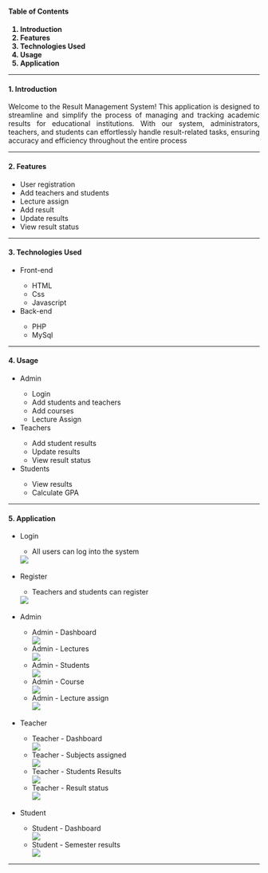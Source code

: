 <h4>Table of Contents<h4>
  
  <ol>
    <li>Introduction</a></li>
    <li>Features</li>
    <li>Technologies Used</li>
    <li>Usage</li>
    <li>Application</li>
  </ol>
  
<hr>
<h4 id='intro'>1. Introduction</h4>
  <p align='justify'>Welcome to the Result Management System! This application is designed to streamline and simplify the process of managing and tracking academic results for educational institutions.
  With our system, administrators, teachers, and students can effortlessly handle result-related tasks, ensuring accuracy and efficiency throughout the entire process</p>
<hr> 

<h4 id='#feature'>2. Features</h4>
  <ul>
    <li>User registration</li>
    <li>Add teachers and students</li>
    <li>Lecture assign</li>
    <li>Add result</li>
    <li>Update results</li>
    <li>View result status</li>
  </ul>
<hr>

<h4 id='tech'>3. Technologies Used</h4>
  <ul type='disk'>
    <li>Front-end</li>
      <ul type='circle'>
        <li>HTML</li>
        <li>Css</li>
        <li>Javascript</li>
      </ul>
    <li>Back-end</li>
      <ul type='circle'>
          <li>PHP</li>
          <li>MySql</li>
      </ul>
  </ul>
<hr>

  <h4>4. Usage</h4>
    <ul type='disk'>
      <li>Admin</li>
      <ul type='cricle'>
        <li>Login</li>
        <li>Add students and teachers</li>
        <li>Add courses</li>
        <li>Lecture Assign</li>
      </ul>
      <li>Teachers</li>
      <ul type='cricle'>
        <li>Add student results</li>
        <li>Update results</li>
        <li>View result status</li>
      </ul>
      <li>Students</li>
      <ul type='cricle'>
        <li>View results</li>
        <li>Calculate GPA</li>
      </ul>
    </ul>
  <hr>
  
  <h4>5. Application</h4>
    <ul>
      <li>Login</li>
      <ul type='cricle'>
        <li>All users can log into the system</li>
      </ul>
      <img src='images/login.PNG'>
      <br><br>
      <li>Register</li>
      <ul type='cricle'>
        <li>Teachers and students can register</li>
      </ul>
      <img src='images/register.PNG'>
      <br><br>
      <li>Admin</li>
      <ul type='cricle'>
        <li>Admin - Dashboard</li>
          <img src='images/adminDash.PNG'>
        <li>Admin - Lectures</li>
          <img src='images/adminLecture.PNG'>
        <li>Admin - Students</li>
          <img src='images/adminStudent.PNG'>
        <li>Admin - Course</li>
          <img src='images/adminCourse.PNG'>
        <li>Admin - Lecture assign</li>
          <img src='images/adminLectureAssign.PNG'>
      </ul>
      <br>
      <li>Teacher</li>
        <ul type='cricle'>
          <li>Teacher - Dashboard</li>
            <img src='images/lectureDash.PNG'>
          <li>Teacher - Subjects assigned</li>
            <img src='images/lectureSubject.PNG'>
          <li>Teacher - Students Results</li>
            <img src='images/lectureIndividualResult.PNG'>
          <li>Teacher - Result status</li>
            <img src='images/subjectResultChart2.PNG'>
        </ul>
      <br>
      <li>Student</li>
        <ul type='cricle'>
          <li>Student - Dashboard</li>
            <img src='images/student.PNG'>
          <li>Student - Semester results</li>
            <img src='images/studentWithGPA.PNG'>
        </ul>
    </ul>
  <hr>
